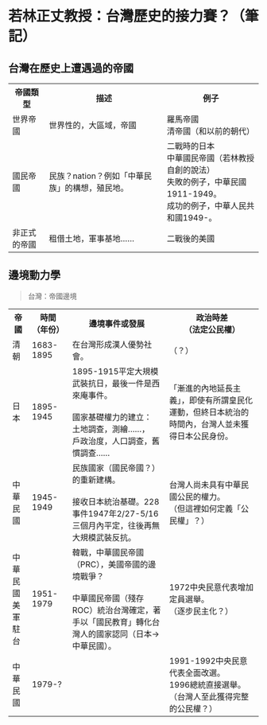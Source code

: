 # 若林正丈教授：台灣歷史的接力賽？（筆記）

## 台灣在歷史上遭遇過的帝國

<table>
  <tr>
    <th>帝國類型</th>
    <th>描述</th>
    <th>例子</th>
  </tr>
  <tr>
    <td>世界帝國</td>
    <td>世界性的，大區域，帝國</td>
    <td>羅馬帝國 <br> 清帝國（和以前的朝代）</td>
  </tr>
  <tr>
    <td>國民帝國</td>
    <td>民族？nation？例如「中華民族」的構想，殖民地。</td>
    <td>
      二戰時的日本 <br>
      中華國民帝國（若林教授自創的說法）<br>
      失敗的例子，中華民國1911-1949。<br>
      成功的例子，中華人民共和國1949-。<br>
    </td>
  </tr>
  <tr>
    <td>非正式的帝國</td>
    <td>租借土地，軍事基地……</td>
    <td>二戰後的美國</td>
  </tr>
</table>


## 邊境動力學

> 台灣：帝國邊境

<table>
  <tr>
    <th>帝國</th>
    <th>時間<br>（年份）</th>
    <th>邊境事件或發展</th>
    <th>政治時差<br>（法定公民權）</th>
  </tr>
  <tr>
    <td>清朝</td>
    <td>1683-1895</td>
    <td>在台灣形成漢人優勢社會。</td>
    <td>（？）</td>
  </tr>
  <tr>
    <td>日本</td>
    <td>1895-1945</td>
    <td>
      1895-1915平定大規模武裝抗日，最後一件是西來庵事件。<br>
      <br>
      國家基礎權力的建立：<br>
      土地調查，測繪……，<br>
      戶政治度，人口調查，舊慣調查……</td>
    <td>「漸進的內地延長主義」，即使有所謂皇民化運動，但終日本統治的時間內，台灣人並未獲得日本公民身份。</td>
  </tr>
  <tr>
    <td>中華民國</td>
    <td>1945-1949</td>
    <td>
      民族國家（國民帝國？）的重新建構。<br><br>
      接收日本統治基礎。228事件1947年2/27-5/16三個月內平定，往後再無大規模武裝反抗。<br>
    </td>
    <td>
      台灣人尚未具有中華民國公民的權力。<br>
      （但這裡如何定義「公民權」？）<br>
    </td>
  </tr>
  <tr>
    <td>中華民國<br>美軍駐台</td>
    <td>1951-1979</td>
    <td>
      韓戰，中華國民帝國（PRC），美國帝國的邊境戰爭？<br><br>
      中華國民帝國（殘存ROC）統治台灣確定，著手以「國民教育」轉化台灣人的國家認同（日本→中華民國）。<br>
    </td>
    <td>
      1972中央民意代表增加定員選舉。<br>
      （逐步民主化？）<br>
    </td>
  </tr>
  <tr>
    <td>中華民國</td>
    <td>1979-?</td>
    <td></td>
    <td>
      1991-1992中央民意代表全面改選。<br>
      1996總統直接選舉。（台灣人至此獲得完整的公民權？）<br>
    </td>
  </tr>
</table>